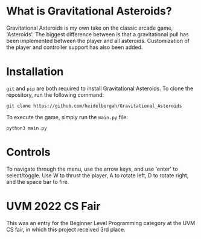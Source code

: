 # What is Gravitational Asteroids?
Gravitational Asteroids is my own take on the classic arcade game, 'Asteroids'. The biggest difference
between is that a gravitational pull has been implemented between the player and all asteroids. Customization
of the player and controller support has also been added.

# Installation
`git` and `pip` are both required to install Gravitational Asteroids. To clone the repository, run the
following command:
```
git clone https://github.com/heidelbergah/Gravitational_Asteroids
```
To execute the game, simply run the `main.py` file:
```
python3 main.py
```
# Controls
To navigate through the menu, use the arrow keys, and use 'enter' to select/toggle. Use W to thrust
the player, A to rotate left, D to rotate right, and the space bar to fire.

# UVM 2022 CS Fair
This was an entry for the Beginner Level Programming category at the UVM CS fair, in which this project
received 3rd place.
